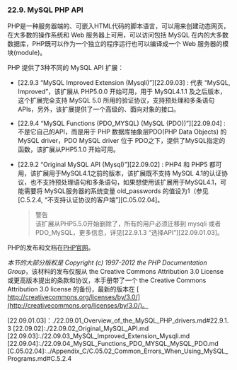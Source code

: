 ### 22.9. MySQL PHP API

PHP是一种服务器端的、可嵌入HTML代码的脚本语言，可以用来创建动态网页，在大多数的操作系统和 Web 服务器上可用，可以访问包括 MySQL 在内的大多数数据库，PHP既可以作为一个独立的程序运行也可以编译成一个 Web 服务器的模块(module)。

PHP 提供了3种不同的 MySQL API 扩展：

* [22.9.3 “MySQL Improved Extension (Mysqli)”][22.09.03] : 代表 “MySQL, Improved”，该扩展从 PHP5.0.0 开始可用，用于 MySQL4.1.1 及之后版本，这个扩展完全支持 MySQL 5.0 所用的验证协议，支持预处理和多条语句APIs，另外，该扩展提供了一个高级的、面向对象的接口。
* [22.9.4 “MySQL Functions (PDO_MYSQL) (MySQL (PDO))”][22.09.04] : 不是它自己的API，而是用于 PHP 数据库抽象层PDO(PHP Data Objects) 的 MySQL driver，PDO MySQL driver 位于 PDO之下，提供了MySQL指定的函数，该扩展从PHP5.1.0 开始可用。
* [22.9.2 “Original MySQL API (Mysql)”][22.09.02] : PHP4 和 PHP5 都可用，该扩展用于MySQL4.1之前的版本，该扩展既不支持 MySQL 4.1的认证协议，也不支持预处理语句和多条语句，如果想使用该扩展用于MySQL4.1，可能需要将 MySQL服务器的系统变量 old_passwords 的值设为1（参见 [C.5.2.4, “不支持认证协议的客户端”][C.05.02.04]。

	>警告    
	>该扩展从PHP5.5.0开始删除了，所有的用户必须迁移到 mysqli 或者 PDO_MySQL，更多信息，详见[22.9.1.3 “选择API”][22.09.01.03]。

PHP的发布和文档在[PHP官网](http://www.php.net/)。

<a name="3407">*本节的大部分版权是 Copyright (c) 1997-2012 the PHP Documentation Group*，该材料的发布仅服从 the Creative Commons Attribution 3.0 License 或更高版本提出的条款和协议，本手册带了一个 the Creative Commons Attribution 3.0 license 的备份，最新的版本在 [ http://creativecommons.org/licenses/by/3.0/](http://creativecommons.org/licenses/by/3.0/)。</a>


[22.09.01.03]：./22.09.01_Overview_of_the_MySQL_PHP_drivers.md#22.9.1.3
[22.09.02]:./22.09.02_Original_MySQL_API.md
[22.09.03]:./22.09.03_MySQL_Improved_Extension_Mysqli.md
[22.09.04]:./22.09.04_MySQL_Functions_PDO_MYSQL_MySQL_PDO.md
[C.05.02.04]:../Appendix_C/C.05.02_Common_Errors_When_Using_MySQL_Programs.md#C.5.2.4
